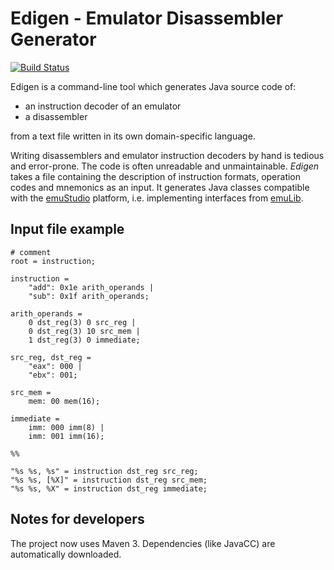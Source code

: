 Edigen - Emulator Disassembler Generator
========================================
[![Build Status](https://travis-ci.org/sulir/edigen.svg?branch=master)](https://travis-ci.org/sulir/edigen)

Edigen is a command-line tool which generates Java source code of:
 * an instruction decoder of an emulator
 * a disassembler

from a text file written in its own domain-specific language.

Writing disassemblers and emulator instruction decoders by hand is tedious and error-prone. The code is often unreadable and unmaintainable. *Edigen* takes a file containing the description of instruction formats, operation codes and mnemonics as an input. It generates Java classes compatible with the [emuStudio](http://github.com/vbmacher/emuStudio) platform, i.e. implementing interfaces from [emuLib](http://github.com/vbmacher/emuLib).

Input file example
------------------

	# comment
	root = instruction;

	instruction =
		"add": 0x1e arith_operands |
		"sub": 0x1f arith_operands;

	arith_operands =
		0 dst_reg(3) 0 src_reg |
		0 dst_reg(3) 10 src_mem |
		1 dst_reg(3) 0 immediate;

	src_reg, dst_reg =
		"eax": 000 |
		"ebx": 001;

	src_mem = 
		mem: 00 mem(16);

	immediate =
		imm: 000 imm(8) |
		imm: 001 imm(16);

	%%

	"%s %s, %s" = instruction dst_reg src_reg;
	"%s %s, [%X]" = instruction dst_reg src_mem;
	"%s %s, %X" = instruction dst_reg immediate;

Notes for developers
--------------------

The project now uses Maven 3. Dependencies (like JavaCC) are automatically downloaded.
